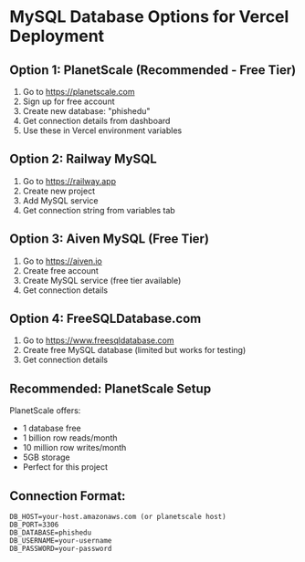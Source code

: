 # MySQL Database Options for Vercel Deployment

## Option 1: PlanetScale (Recommended - Free Tier)
1. Go to https://planetscale.com
2. Sign up for free account
3. Create new database: "phishedu"
4. Get connection details from dashboard
5. Use these in Vercel environment variables

## Option 2: Railway MySQL
1. Go to https://railway.app
2. Create new project
3. Add MySQL service
4. Get connection string from variables tab

## Option 3: Aiven MySQL (Free Tier)
1. Go to https://aiven.io
2. Create free account
3. Create MySQL service (free tier available)
4. Get connection details

## Option 4: FreeSQLDatabase.com
1. Go to https://www.freesqldatabase.com
2. Create free MySQL database (limited but works for testing)
3. Get connection details

## Recommended: PlanetScale Setup
PlanetScale offers:
- 1 database free
- 1 billion row reads/month
- 10 million row writes/month
- 5GB storage
- Perfect for this project

## Connection Format:
```
DB_HOST=your-host.amazonaws.com (or planetscale host)
DB_PORT=3306
DB_DATABASE=phishedu
DB_USERNAME=your-username
DB_PASSWORD=your-password
```
